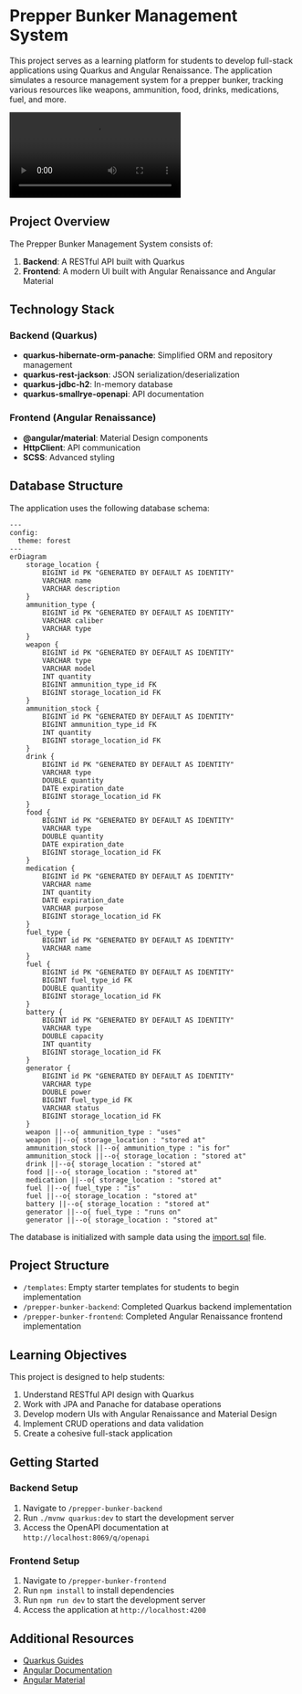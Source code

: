 # Prepper Bunker Management System

This project serves as a learning platform for students to develop full-stack applications using Quarkus and Angular Renaissance. The application simulates a resource management system for a prepper bunker, tracking various resources like weapons, ammunition, food, drinks, medications, fuel, and more.

![showcase.mp4](showcase.mp4)

## Project Overview

The Prepper Bunker Management System consists of:

1. **Backend**: A RESTful API built with Quarkus
2. **Frontend**: A modern UI built with Angular Renaissance and Angular Material

## Technology Stack

### Backend (Quarkus)

- **quarkus-hibernate-orm-panache**: Simplified ORM and repository management
- **quarkus-rest-jackson**: JSON serialization/deserialization
- **quarkus-jdbc-h2**: In-memory database
- **quarkus-smallrye-openapi**: API documentation

### Frontend (Angular Renaissance)

- **@angular/material**: Material Design components
- **HttpClient**: API communication
- **SCSS**: Advanced styling

## Database Structure

The application uses the following database schema:

```mermaid
---
config:
  theme: forest
---
erDiagram
    storage_location {
        BIGINT id PK "GENERATED BY DEFAULT AS IDENTITY"
        VARCHAR name
        VARCHAR description
    }
    ammunition_type {
        BIGINT id PK "GENERATED BY DEFAULT AS IDENTITY"
        VARCHAR caliber
        VARCHAR type
    }
    weapon {
        BIGINT id PK "GENERATED BY DEFAULT AS IDENTITY"
        VARCHAR type
        VARCHAR model
        INT quantity
        BIGINT ammunition_type_id FK
        BIGINT storage_location_id FK
    }
    ammunition_stock {
        BIGINT id PK "GENERATED BY DEFAULT AS IDENTITY"
        BIGINT ammunition_type_id FK
        INT quantity
        BIGINT storage_location_id FK
    }
    drink {
        BIGINT id PK "GENERATED BY DEFAULT AS IDENTITY"
        VARCHAR type
        DOUBLE quantity
        DATE expiration_date
        BIGINT storage_location_id FK
    }
    food {
        BIGINT id PK "GENERATED BY DEFAULT AS IDENTITY"
        VARCHAR type
        DOUBLE quantity
        DATE expiration_date
        BIGINT storage_location_id FK
    }
    medication {
        BIGINT id PK "GENERATED BY DEFAULT AS IDENTITY"
        VARCHAR name
        INT quantity
        DATE expiration_date
        VARCHAR purpose
        BIGINT storage_location_id FK
    }
    fuel_type {
        BIGINT id PK "GENERATED BY DEFAULT AS IDENTITY"
        VARCHAR name
    }
    fuel {
        BIGINT id PK "GENERATED BY DEFAULT AS IDENTITY"
        BIGINT fuel_type_id FK
        DOUBLE quantity
        BIGINT storage_location_id FK
    }
    battery {
        BIGINT id PK "GENERATED BY DEFAULT AS IDENTITY"
        VARCHAR type
        DOUBLE capacity
        INT quantity
        BIGINT storage_location_id FK
    }
    generator {
        BIGINT id PK "GENERATED BY DEFAULT AS IDENTITY"
        VARCHAR type
        DOUBLE power
        BIGINT fuel_type_id FK
        VARCHAR status
        BIGINT storage_location_id FK
    }
    weapon ||--o{ ammunition_type : "uses"
    weapon ||--o{ storage_location : "stored at"
    ammunition_stock ||--o{ ammunition_type : "is for"
    ammunition_stock ||--o{ storage_location : "stored at"
    drink ||--o{ storage_location : "stored at"
    food ||--o{ storage_location : "stored at"
    medication ||--o{ storage_location : "stored at"
    fuel ||--o{ fuel_type : "is"
    fuel ||--o{ storage_location : "stored at"
    battery ||--o{ storage_location : "stored at"
    generator ||--o{ fuel_type : "runs on"
    generator ||--o{ storage_location : "stored at"
```

The database is initialized with sample data using the [import.sql](prepper-bunker-backend/src/main/resources/import.sql) file.

## Project Structure

- `/templates`: Empty starter templates for students to begin implementation
- `/prepper-bunker-backend`: Completed Quarkus backend implementation
- `/prepper-bunker-frontend`: Completed Angular Renaissance frontend implementation

## Learning Objectives

This project is designed to help students:

1. Understand RESTful API design with Quarkus
2. Work with JPA and Panache for database operations
3. Develop modern UIs with Angular Renaissance and Material Design
4. Implement CRUD operations and data validation
5. Create a cohesive full-stack application

## Getting Started

### Backend Setup

1. Navigate to `/prepper-bunker-backend`
2. Run `./mvnw quarkus:dev` to start the development server
3. Access the OpenAPI documentation at `http://localhost:8069/q/openapi`

### Frontend Setup

1. Navigate to `/prepper-bunker-frontend`
2. Run `npm install` to install dependencies
3. Run `npm run dev` to start the development server
4. Access the application at `http://localhost:4200`

## Additional Resources

- [Quarkus Guides](https://quarkus.io/guides)
- [Angular Documentation](https://v17.angular.io/docs)
- [Angular Material](https://v17.material.angular.io)
